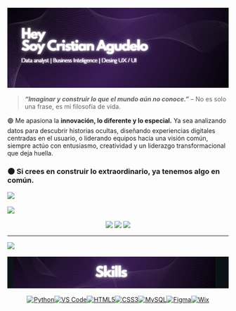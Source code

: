 ![Banner de cris](image%20copy.png)
> **_“Imaginar y construir lo que el mundo aún no conoce.”_** 
– No es solo una frase, es mi filosofía de vida.

 🟣 Me apasiona la **innovación, lo diferente y lo especial.** Ya sea analizando datos para descubrir historias ocultas, diseñando experiencias digitales centradas en el usuario, o liderando equipos hacia una visión común, siempre actúo con entusiasmo, creatividad y un liderazgo transformacional que deja huella.

### 🌑 Si crees en construir lo extraordinario, ya tenemos algo en común. 


<img src="https://media0.giphy.com/media/v1.Y2lkPTc5MGI3NjExY2NjcnE0bnp5eXhjNXo1OWRiczdtaG5vOGp1cDQ3a2V0N3VrM2JnZiZlcD12MV9pbnRlcm5hbF9naWZfYnlfaWQmY3Q9cw/i3uCv2KzMNVl4q35rI/giphy.gif" width="2322">

![](https://nirzak-streak-stats.vercel.app/?user=Crismiau&theme=midnight-purple&hide_border=false)

<p align="center">
 <img src="https://github-readme-stats.vercel.app/api?username=Crismiau&theme=midnight-purple&hide_border=false&include_all_commits=true&count_private=true">
<img src="https://nirzak-streak-stats.vercel.app/?user=Crismiau&theme=midnight-purple&hide_border=false">

<img src="https://github-readme-stats.vercel.app/api/top-langs/?username=Crismiau&theme=midnight-purple&hide_border=false&include_all_commits=true&count_private=true&layout=compact">
</p>

---
[![](https://visitcount.itsvg.in/api?id=Crismiau&icon=0&color=0)](https://visitcount.itsvg.in)

<!-- Proudly created with GPRM ( https://gprm.itsvg.in ) -->


<img src="Captura de pantalla 2025-05-17 214813.png">

<br>
<p align="center">
<a href="https://www.python.org/" target="_blank" rel="noreferrer"><img src="https://raw.githubusercontent.com/danielcranney/readme-generator/main/public/icons/skills/python-colored.svg" width="36" height="36" alt="Python" /></a><a href="https://code.visualstudio.com/" target="_blank" rel="noreferrer"><img src="https://raw.githubusercontent.com/danielcranney/readme-generator/main/public/icons/skills/visualstudiocode.svg" width="36" height="36" alt="VS Code" /></a><a href="https://developer.mozilla.org/en-US/docs/Glossary/HTML5" target="_blank" rel="noreferrer"><img src="https://raw.githubusercontent.com/danielcranney/readme-generator/main/public/icons/skills/html5-colored.svg" width="36" height="36" alt="HTML5" /></a><a href="https://www.w3.org/TR/CSS/#css" target="_blank" rel="noreferrer"><img src="https://raw.githubusercontent.com/danielcranney/readme-generator/main/public/icons/skills/css3-colored.svg" width="36" height="36" alt="CSS3" /></a><a href="https://www.mysql.com/" target="_blank" rel="noreferrer"><img src="https://raw.githubusercontent.com/danielcranney/readme-generator/main/public/icons/skills/mysql-colored.svg" width="36" height="36" alt="MySQL" /></a><a href="https://www.figma.com/" target="_blank" rel="noreferrer"><img src="https://raw.githubusercontent.com/danielcranney/readme-generator/main/public/icons/skills/figma-colored.svg" width="36" height="36" alt="Figma" /></a><a href="https://wix.com" target="_blank" rel="noreferrer"><img src="https://raw.githubusercontent.com/danielcranney/readme-generator/main/public/icons/skills/wix-colored.svg" width="36" height="36" alt="Wix" /></a>
</p>


